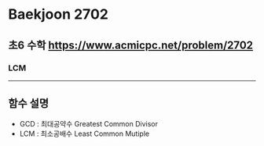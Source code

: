 Baekjoon 2702
=============
초6 수학  <https://www.acmicpc.net/problem/2702>
---------------
### LCM
- - -
## 함수 설명
- GCD : 최대공약수 Greatest Common Divisor
- LCM : 최소공배수 Least Common Mutiple
